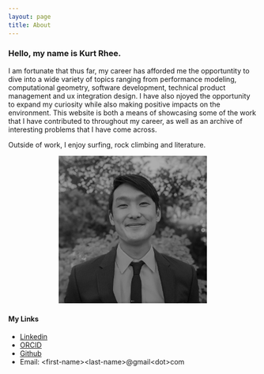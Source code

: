 ```yaml
---
layout: page
title: About
---
```


### Hello, my name is Kurt Rhee.

I am fortunate that thus far, my career has afforded me the opportuntity to dive into a wide variety of topics ranging from performance modeling,
computational geometry, software development, technical product management and ux integration design.  I have also njoyed the opportunity to 
expand my curiosity while also making positive impacts on the environment.  This website is both a means of showcasing some of the work
that I have contributed to throughout my career, as well as an archive of interesting problems that I have come across.

Outside of work, I enjoy surfing, rock climbing and literature.
<p align="center">
    <img src="../assets/images/profile.png/" width=300>
</p>


#### My Links
- [Linkedin](https://www.linkedin.com/in/simonkurtisrhee/)
- [ORCID](https://orcid.org/0000-0003-4604-9531?lang=en)
- [Github](https://github.com/kurt-rhee)
- Email:  \<first-name\>\<last-name\>@gmail\<dot\>com



